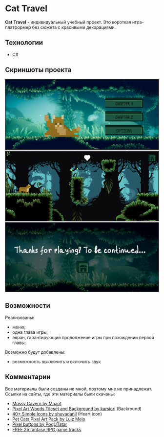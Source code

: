 # Cat Travel
__Cat Travel__ - индивидуальный учебный проект. Это короткая игра-платформер без сюжета с красивыми декорациями. 
## Технологии
+ C#
## Скриншоты проекта
![](MenuPic.png)
![](GamePic.png)
![](ToBeContPic.png)
## Возможности
Реализованы: 
+ меню; 
+ одна глава игры;
+ экран, гарантирующий продолжение игры при похождении первой главы;

Возможно будут добавлены:
+ возможность выключить и включить звук
## Комментарии
Все материалы были созданы не мной, поэтому мне не принадлежат. Ссылки на сайты, где эти материалы были скачаны:
+ [Mossy Cavern by Maaot](https://maaot.itch.io/mossy-cavern)
+ [Pixel Art Woods Tileset and Background by karsiori](https://assetstore.unity.com/packages/2d/environments/pixel-art-woods-tileset-and-background-280066) (Backround)
+ [40+ Simple Icons by shuvadanil](https://assetstore.unity.com/packages/2d/gui/icons/40-simple-icons-free-171008) (Heart icon)
+ [Pet Cats Pixel Art Pack by Luiz Melo](https://assetstore.unity.com/packages/2d/characters/pet-cats-pixel-art-pack-248340)
+ [Pixel buttons by PogUTatar](https://pogutatar.itch.io/pixel-button-pack-by-pogutatar)
+ [FREE 25 fantasy RPG game tracks](https://alkakrab.itch.io/free-25-fantasy-rpg-game-tracks-no-copyright-vol-2)
